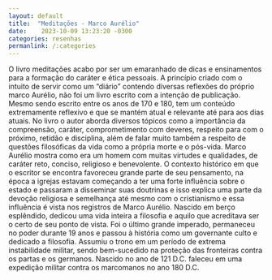 ```yaml
---
layout: default
title:  "Meditações - Marco Aurélio"
date:    2023-10-09 13:23:20 -0300
categories: resenhas
permanlink: /:categories
---
```


O livro meditações acabo por ser um emaranhado de dicas e ensinamentos para a formação do caráter e ética pessoais. A princípio criado com o intuito de servir como um “diário” contendo diversas reflexões do próprio marco Aurélio, não foi um livro escrito com a intenção de publicação. Mesmo sendo escrito entre os anos de 170 e 180, tem um conteúdo extremamente reflexivo e que se mantém atual e relevante até para aos dias atuais. No livro o autor aborda diversos tópicos como a importância da compreensão, caráter, comprometimento com deveres, respeito para com o próximo, retidão e disciplina, além de falar muito também a respeito de questões filosóficas da vida como a própria morte e o pós-vida. Marco Aurélio mostra como era um homem com muitas virtudes e qualidades, de caráter reto, conciso, religioso e benevolente. O contexto histórico em que o escritor se encontra favoreceu grande parte de seu pensamento, na época a igrejas estavam começando a ter uma forte influência sobre o estado e passaram a disseminar suas doutrinas e isso explica uma parte da devoção religiosa e semelhança até mesmo com o cristianismo e essa influência é vista nos registros de Marco Aurélio. Nascido em berço esplêndido, dedicou uma vida inteira a filosofia e aquilo que acreditava ser o certo de seu ponto de vista. Foi o último grande imperado, permaneceu no poder durante 19 anos e passou à história como um governante culto e dedicado a filosofia. Assumiu o trono em um período de extrema instabilidade militar, sendo bem-sucedido na proteção das fronteiras contra os partas e os germanos. Nascido no ano de 121 D.C. faleceu em uma expedição militar contra os marcomanos no ano 180 D.C.